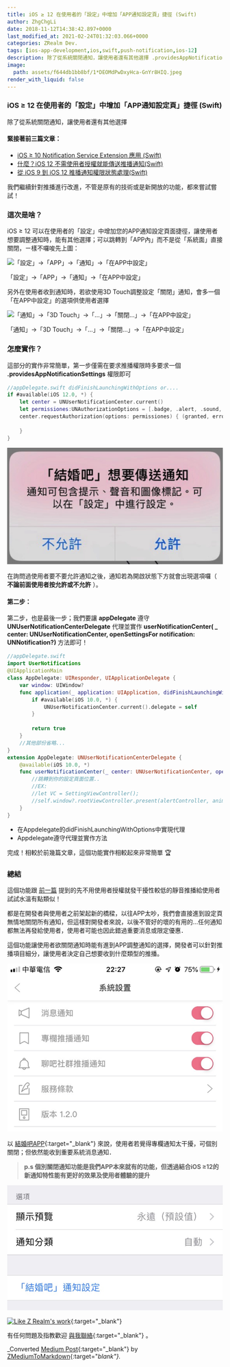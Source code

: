 ```yaml
---
title: iOS ≥ 12 在使用者的「設定」中增加「APP通知設定頁」捷徑 (Swift)
author: ZhgChgLi
date: 2018-11-12T14:38:42.897+0000
last_modified_at: 2021-02-24T01:32:03.066+0000
categories: ZRealm Dev.
tags: [ios-app-development,ios,swift,push-notification,ios-12]
description: 除了從系統關閉通知，讓使用者還有其他選擇 .providesAppNotificationSettings/openSettingsFor
image:
  path: assets/f644db1bb8bf/1*DEOMdPwDxyHca-GnYr8HIQ.jpeg
render_with_liquid: false
---
```


### iOS ≥ 12 在使用者的「設定」中增加「APP通知設定頁」捷徑 \(Swift\)

除了從系統關閉通知，讓使用者還有其他選擇
#### 緊接著前三篇文章：
- [iOS ≥ 10 Notification Service Extension 應用 \(Swift\)](../cb6eba52a342/)
- [什麼？iOS 12 不需使用者授權就能傳送推播通知\(Swift\)](../ade9e745a4bf/)
- [從 iOS 9 到 iOS 12 推播通知權限狀態處理\(Swift\)](../fd7f92d52baa/)


我們繼續針對推播進行改進，不管是原有的技術或是新開放的功能，都來嘗試嘗試！
### 這次是啥？

iOS ≥ 12 可以在使用者的「設定」中增加您的APP通知設定頁面捷徑，讓使用者想要調整通知時，能有其他選擇；可以跳轉到「APP內」而不是從「系統面」直接關閉，ㄧ樣不囉唆先上圖：


![「設定」\->「APP」\->「通知」\->「在APP中設定」](/assets/f644db1bb8bf/1*BAdVMElIjgg34meOSdHhOw.gif)

「設定」\->「APP」\->「通知」\->「在APP中設定」

另外在使用者收到通知時，若欲使用3D Touch調整設定「關閉」通知，會多一個「在APP中設定」的選項供使用者選擇


![「通知」\->「3D Touch」\->「…」\->「關閉…」\->「在APP中設定」](/assets/f644db1bb8bf/1*KMKbYQU3nPfF9XpMS5NbPQ.gif)

「通知」\->「3D Touch」\->「…」\->「關閉…」\->「在APP中設定」
### 怎麼實作？

這部分的實作非常簡單，第一步僅需在要求推播權限時多要求一個 **\.providesAppNotificationSettings** 權限即可
```swift
//appDelegate.swift didFinishLaunchingWithOptions or....
if #available(iOS 12.0, *) {
    let center = UNUserNotificationCenter.current()
    let permissiones:UNAuthorizationOptions = [.badge, .alert, .sound, .provisional,.providesAppNotificationSettings]
    center.requestAuthorization(options: permissiones) { (granted, error) in
        
    }
}
```


![](/assets/f644db1bb8bf/1*_xztNYANTU6ilOXY_qKOKA.png)


在詢問過使用者要不要允許通知之後，通知若為開啟狀態下方就會出現選項囉（ **不論前面使用者按允許或不允許** ）。
#### 第二步：

第二步，也是最後一步；我們要讓 **appDelegate** 遵守 **UNUserNotificationCenterDelegate** 代理並實作 **userNotificationCenter\( \_ center: UNUserNotificationCenter, openSettingsFor notification: UNNotification?\)** 方法即可！
```swift
//appDelegate.swift
import UserNotifications
@UIApplicationMain
class AppDelegate: UIResponder, UIApplicationDelegate {
    var window: UIWindow?
    func application(_ application: UIApplication, didFinishLaunchingWithOptions launchOptions: [UIApplicationLaunchOptionsKey: Any]?) -> Bool {
        if #available(iOS 10.0, *) {
            UNUserNotificationCenter.current().delegate = self
        }
        
        return true
    }
    //其他部份省略...
}
extension AppDelegate: UNUserNotificationCenterDelegate {
    @available(iOS 10.0, *)
    func userNotificationCenter(_ center: UNUserNotificationCenter, openSettingsFor notification: UNNotification?) {
        //跳轉到你的設定頁面位置..
        //EX:
        //let VC = SettingViewController();
        //self.window?.rootViewController.present(alertController, animated: true)
    }
}
```
- 在Appdelegate的didFinishLaunchingWithOptions中實現代理
- Appdelegate遵守代理並實作方法


完成！相較於前幾篇文章，這個功能實作相較起來非常簡單 🏆
### 總結

這個功能跟 [前一篇](../ade9e745a4bf/) 提到的先不用使用者授權就發干擾性較低的靜音推播給使用者試試水溫有點類似！

都是在開發者與使用者之前架起新的橋樑，以往APP太吵，我們會直接進到設定頁無情地關閉所有通知，但這樣對開發者來說，以後不管好的壞的有用的…任何通知都無法再發給使用者，使用者可能也因此錯過重要消息或限定優惠．

這個功能讓使用者欲關閉通知時能有進到APP調整通知的選擇，開發者可以針對推播項目細分，讓使用者決定自己想要收到什麼類型的推播。


![](/assets/f644db1bb8bf/1*ju98WxxFonEimTx2tEFO3Q.jpeg)


以 [結婚吧APP](https://itunes.apple.com/tw/app/%E7%B5%90%E5%A9%9A%E5%90%A7-%E4%B8%8D%E6%89%BE%E6%9C%80%E8%B2%B4-%E5%8F%AA%E6%89%BE%E6%9C%80%E5%B0%8D/id1356057329?ls=1&mt=8){:target="_blank"} 來說，使用者若覺得專欄通知太干擾，可個別關閉；但依然能收到重要系統消息通知．


> **p\.s 個別關閉通知功能是我們APP本來就有的功能，但透過結合iOS ≥12的新通知特性能有更好的效果及使用者體驗的提升** 






![](/assets/f644db1bb8bf/1*DEOMdPwDxyHca-GnYr8HIQ.jpeg)



[![Like Z Realm's work](https://button.like.co/images/og/likebutton.png "Like Z Realm's work")](https://button.like.co/zhgchgli){:target="_blank"}


有任何問題及指教歡迎 [與我聯絡](https://www.zhgchg.li/contact){:target="_blank"} 。



_Converted [Medium Post](https://medium.com/zrealm-ios-dev/ios-12-%E5%9C%A8%E4%BD%BF%E7%94%A8%E8%80%85%E7%9A%84-%E8%A8%AD%E5%AE%9A-%E4%B8%AD%E5%A2%9E%E5%8A%A0-app%E9%80%9A%E7%9F%A5%E8%A8%AD%E5%AE%9A%E9%A0%81-%E6%8D%B7%E5%BE%91-swift-f644db1bb8bf){:target="_blank"} by [ZMediumToMarkdown](https://github.com/ZhgChgLi/ZMediumToMarkdown){:target="_blank"}._
